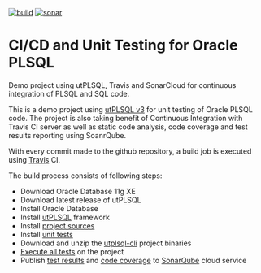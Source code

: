 [![build](https://img.shields.io/travis/utPLSQL/utPLSQL-demo-project/develop.svg?label=develop%20branch)](https://travis-ci.org/utPLSQL/utPLSQL-demo-project)
[![sonar](https://sonarcloud.io/api/badges/gate?key=utPLSQL%3AutPLSQL-demo-project%3Adevelop)](https://sonarcloud.io/dashboard/index?id=utPLSQL%3AutPLSQL-demo-project%3Adevelop)


# CI/CD and Unit Testing for Oracle PLSQL
Demo project using utPLSQL, Travis and SonarCloud for continuous integration of PLSQL and SQL code. 


This is a demo project using [utPLSQL v3](https://github.com/utPLSQL/utPLSQL) for unit testing of Oracle PLSQL code.
The project is also taking benefit of Continuous Integration with Travis CI server as well as static code analysis, code coverage and test results reporting using SoanrQube.

With every commit made to the github repository, a build job is executed using [Travis](https://travis-ci.org/utPLSQL/utPLSQL-demo-project) CI.

The build process consists of following steps:
- Download Oracle Database 11g XE
- Download latest release of utPLSQL
- Install Oracle Database
- Install [utPLSQL](https://github.com/utPLSQL/utPLSQL) framework
- Install [project sources](source/install.sh)
- Install [unit tests](test/install.sh)
- Download and unzip the [utplsql-cli](https://github.com/utPLSQL/utPLSQL-cli) project binaries
- [Execute all tests](test/run.sh) on the project
- Publish [test results](https://sonarcloud.io/component_measures/metric/tests/list?id=utPLSQL%3AutPLSQL-demo-project) and [code coverage](https://sonarcloud.io/component_measures/metric/coverage/list?id=utPLSQL%3AutPLSQL-demo-project) to [SonarQube](https://sonarcloud.io/) cloud service


